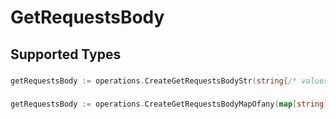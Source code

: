 # GetRequestsBody


## Supported Types

### 

```go
getRequestsBody := operations.CreateGetRequestsBodyStr(string{/* values here */})
```

### 

```go
getRequestsBody := operations.CreateGetRequestsBodyMapOfany(map[string]interface{}{/* values here */})
```

